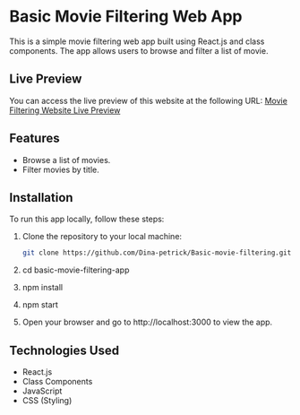 # Basic Movie Filtering Web App

This is a simple movie filtering web app built using React.js and class components. The app allows users to browse and filter a list of movie.


## Live Preview

You can access the live preview of this website at the following URL:
[Movie Filtering Website Live Preview](https://basic-movie-filtering.vercel.app/)


## Features

- Browse a list of movies.
- Filter movies by title.

## Installation

To run this app locally, follow these steps:

1. Clone the repository to your local machine:

   ```bash
   git clone https://github.com/Dina-petrick/Basic-movie-filtering.git

2. cd basic-movie-filtering-app

3. npm install

4. npm start

5. Open your browser and go to http://localhost:3000 to view the app.

## Technologies Used

- React.js
- Class Components
- JavaScript
- CSS (Styling)
